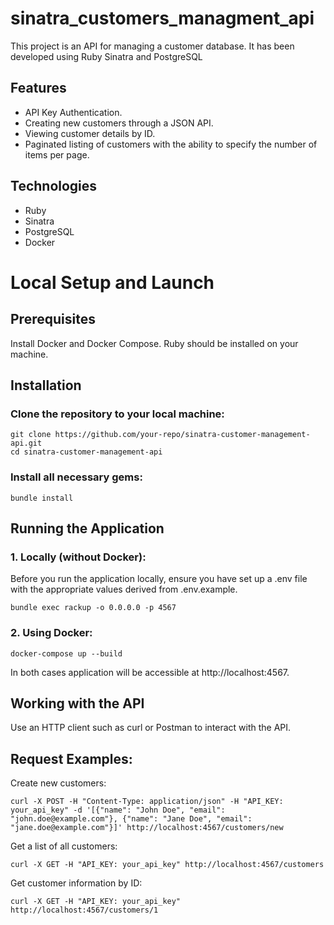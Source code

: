 # sinatra_customers_managment_api
This project is an API for managing a customer database. It has been developed using Ruby Sinatra and PostgreSQL

## Features
* API Key Authentication.
* Creating new customers through a JSON API.
* Viewing customer details by ID.
* Paginated listing of customers with the ability to specify the number of items per page.

## Technologies
* Ruby
* Sinatra
* PostgreSQL
* Docker

# Local Setup and Launch
## Prerequisites
Install Docker and Docker Compose.
Ruby should be installed on your machine.
## Installation
### Clone the repository to your local machine:

```
git clone https://github.com/your-repo/sinatra-customer-management-api.git
cd sinatra-customer-management-api
```
### Install all necessary gems:
```
bundle install
```

## Running the Application
### 1. Locally (without Docker):
Before you run the application locally, ensure you have set up a .env file with the appropriate values derived from .env.example.

```
bundle exec rackup -o 0.0.0.0 -p 4567
```
### 2. Using Docker:
```
docker-compose up --build
```
In both cases application will be accessible at http://localhost:4567.

## Working with the API
Use an HTTP client such as curl or Postman to interact with the API.

## Request Examples:
Create new customers:
```
curl -X POST -H "Content-Type: application/json" -H "API_KEY: your_api_key" -d '[{"name": "John Doe", "email": "john.doe@example.com"}, {"name": "Jane Doe", "email": "jane.doe@example.com"}]' http://localhost:4567/customers/new
```
Get a list of all customers:
```
curl -X GET -H "API_KEY: your_api_key" http://localhost:4567/customers
```

Get customer information by ID:
```
curl -X GET -H "API_KEY: your_api_key" http://localhost:4567/customers/1
```




